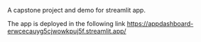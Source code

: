 A capstone project and demo for streamlit app.

The app is deployed in the following link
https://appdashboard-erwcecauyg5cjwowkpuj5f.streamlit.app/
